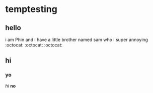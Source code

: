 # temptesting
## hello
i am Phin and i have a little brother named sam who i super annoying
:octocat:
:octocat:
:octocat:
## hi
### yo
*hi*
**no**
